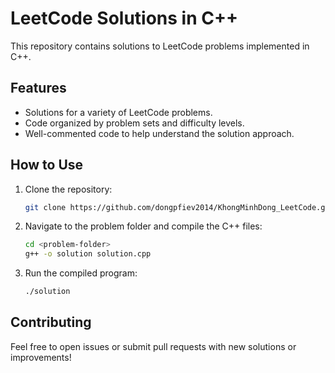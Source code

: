 # LeetCode Solutions in C++

This repository contains solutions to LeetCode problems implemented in C++.

## Features

- Solutions for a variety of LeetCode problems.
- Code organized by problem sets and difficulty levels.
- Well-commented code to help understand the solution approach.

## How to Use

1. Clone the repository:

   ```bash
   git clone https://github.com/dongpfiev2014/KhongMinhDong_LeetCode.git
   ```

2. Navigate to the problem folder and compile the C++ files:

   ```bash
   cd <problem-folder>
   g++ -o solution solution.cpp
   ```

3. Run the compiled program:
   ```bash
   ./solution
   ```

## Contributing

Feel free to open issues or submit pull requests with new solutions or improvements!
